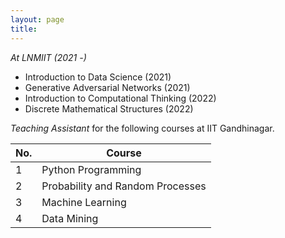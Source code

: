 ```yaml
---
layout: page
title: 
---
```


*At LNMIIT (2021 -)*

- Introduction to Data Science (2021)
- Generative Adversarial Networks (2021)
- Introduction to Computational Thinking (2022)
- Discrete Mathematical Structures (2022)

*Teaching Assistant* for the following courses at IIT Gandhinagar. 


| No. | Course                           |
|-----|----------------------------------|
| 1   | Python Programming               |
| 2   | Probability and Random Processes |
| 3   | Machine Learning                |
| 4   | Data Mining                 |
